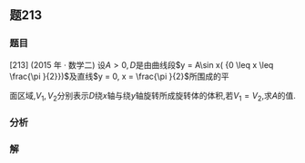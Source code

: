 ## 题213
### 题目
[213] (2015 年 · 数学二) 设$A > 0, D$是由曲线段$y = A\sin x( {0 \leq  x \leq  \frac{\pi }{2}})$及直线$y = 0, x = \frac{\pi }{2}$所围成的平

面区域,${V}_{1},{V}_{2}$分别表示$D$绕$x$轴与绕$y$轴旋转所成旋转体的体积,若${V}_{1} = {V}_{2}$,求$A$的值. 
### 分析

### 解